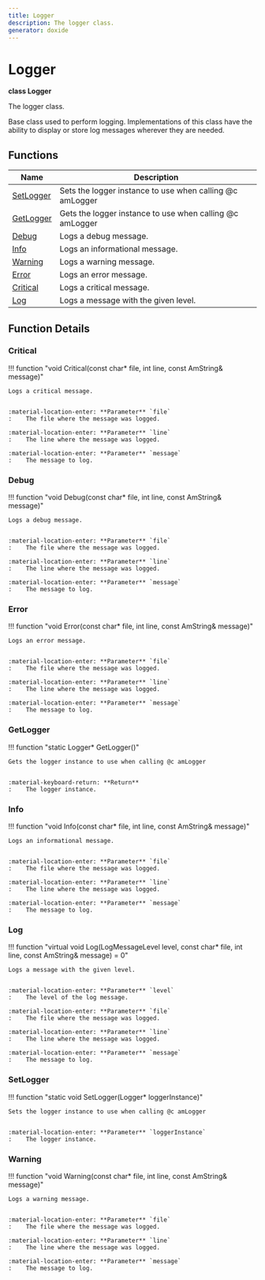 ```yaml
---
title: Logger
description: The logger class.
generator: doxide
---
```



# Logger

**class  Logger**


The logger class.

Base class used to perform logging. Implementations of this class have the ability to display or store
log messages wherever they are needed.
    


## Functions

| Name | Description |
| ---- | ----------- |
| [SetLogger](#SetLogger) | Sets the logger instance to use when calling @c amLogger |
| [GetLogger](#GetLogger) | Gets the logger instance to use when calling @c amLogger |
| [Debug](#Debug) | Logs a debug message. |
| [Info](#Info) | Logs an informational message. |
| [Warning](#Warning) | Logs a warning message. |
| [Error](#Error) | Logs an error message. |
| [Critical](#Critical) | Logs a critical message. |
| [Log](#Log) | Logs a message with the given level. |

## Function Details

### Critical<a name="Critical"></a>
!!! function "void Critical(const char&#42; file, int line, const AmString&amp; message)"

    
    Logs a critical message.
    
    
    :material-location-enter: **Parameter** `file`
    :    The file where the message was logged.
        
    :material-location-enter: **Parameter** `line`
    :    The line where the message was logged.
        
    :material-location-enter: **Parameter** `message`
    :    The message to log.
                
    

### Debug<a name="Debug"></a>
!!! function "void Debug(const char&#42; file, int line, const AmString&amp; message)"

    
    Logs a debug message.
    
    
    :material-location-enter: **Parameter** `file`
    :    The file where the message was logged.
        
    :material-location-enter: **Parameter** `line`
    :    The line where the message was logged.
        
    :material-location-enter: **Parameter** `message`
    :    The message to log.
                
    

### Error<a name="Error"></a>
!!! function "void Error(const char&#42; file, int line, const AmString&amp; message)"

    
    Logs an error message.
    
    
    :material-location-enter: **Parameter** `file`
    :    The file where the message was logged.
        
    :material-location-enter: **Parameter** `line`
    :    The line where the message was logged.
        
    :material-location-enter: **Parameter** `message`
    :    The message to log.
                
    

### GetLogger<a name="GetLogger"></a>
!!! function "static Logger&#42; GetLogger()"

    
    Gets the logger instance to use when calling @c amLogger
    
    
    :material-keyboard-return: **Return**
    :    The logger instance.
            
    

### Info<a name="Info"></a>
!!! function "void Info(const char&#42; file, int line, const AmString&amp; message)"

    
    Logs an informational message.
    
    
    :material-location-enter: **Parameter** `file`
    :    The file where the message was logged.
        
    :material-location-enter: **Parameter** `line`
    :    The line where the message was logged.
        
    :material-location-enter: **Parameter** `message`
    :    The message to log.
                
    

### Log<a name="Log"></a>
!!! function "virtual void Log(LogMessageLevel level, const char&#42; file, int line, const AmString&amp; message) = 0"

    
    Logs a message with the given level.
    
    
    :material-location-enter: **Parameter** `level`
    :    The level of the log message.
        
    :material-location-enter: **Parameter** `file`
    :    The file where the message was logged.
        
    :material-location-enter: **Parameter** `line`
    :    The line where the message was logged.
        
    :material-location-enter: **Parameter** `message`
    :    The message to log.
                
    

### SetLogger<a name="SetLogger"></a>
!!! function "static void SetLogger(Logger&#42; loggerInstance)"

    
    Sets the logger instance to use when calling @c amLogger
    
    
    :material-location-enter: **Parameter** `loggerInstance`
    :    The logger instance.
                
    

### Warning<a name="Warning"></a>
!!! function "void Warning(const char&#42; file, int line, const AmString&amp; message)"

    
    Logs a warning message.
    
    
    :material-location-enter: **Parameter** `file`
    :    The file where the message was logged.
        
    :material-location-enter: **Parameter** `line`
    :    The line where the message was logged.
        
    :material-location-enter: **Parameter** `message`
    :    The message to log.
                
    

